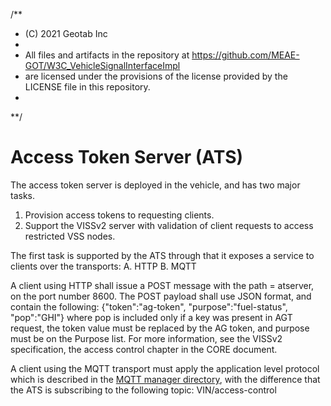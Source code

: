 /**
* (C) 2021 Geotab Inc
*
* All files and artifacts in the repository at https://github.com/MEAE-GOT/W3C_VehicleSignalInterfaceImpl
* are licensed under the provisions of the license provided by the LICENSE file in this repository.
*
**/

# Access Token Server (ATS)

The access token server is deployed in the vehicle, and has two major tasks.

1. Provision access tokens to requesting clients.
2. Support the VISSv2 server with validation of client requests to access restricted VSS nodes.

The first task is supported by the ATS through that it exposes a service to clients over the transports:
A. HTTP
B. MQTT

A client using HTTP shall issue a POST message with the path = atserver, on the port number 8600.
The POST payload shall use JSON format, and contain the following:
{"token":"ag-token", "purpose":"fuel-status", "pop":"GHI"}
where pop is included only if a key was present in AGT request, the token value must be replaced by the AG token, and purpose must be on the Purpose list. For more information, see the VISSv2 specification, the access control chapter in the CORE document.

A client using the MQTT transport must apply the application level protocol which is described in the <a href="https://github.com/MEAE-GOT/W3C_VehicleSignalInterfaceImpl/tree/master/server/mqtt_mgr">MQTT manager directory</a>, with the difference that the ATS is subscribing to the following topic:
VIN/access-control


